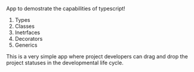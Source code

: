 App to demostrate the capabilities of typescript!
  1. Types
  2. Classes
  3. Inetrfaces
  4. Decorators
  5. Generics
  
 This is a very simple app where project developers can drag and drop the project statuses in the developmental life cycle.

